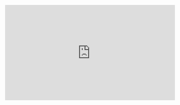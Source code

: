 <iframe width="560" height="315" src="https://www.youtube.com/embed/JBEDAObG5RU" frameborder="0" allowfullscreen></iframe>

